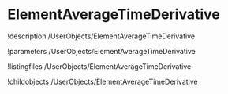 <!-- MOOSE Documentation Stub: Remove this when content is added. -->

# ElementAverageTimeDerivative
!description /UserObjects/ElementAverageTimeDerivative

!parameters /UserObjects/ElementAverageTimeDerivative

!listingfiles /UserObjects/ElementAverageTimeDerivative

!childobjects /UserObjects/ElementAverageTimeDerivative
